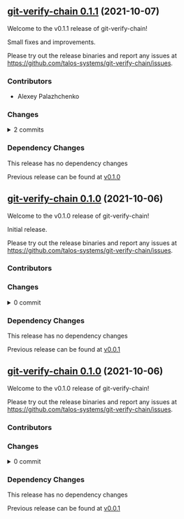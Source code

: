 ## [git-verify-chain 0.1.1](https://github.com/talos-systems/git-verify-chain/releases/tag/v0.1.1) (2021-10-07)

Welcome to the v0.1.1 release of git-verify-chain!

Small fixes and improvements.

Please try out the release binaries and report any issues at
https://github.com/talos-systems/git-verify-chain/issues.

### Contributors

* Alexey Palazhchenko

### Changes
<details><summary>2 commits</summary>
<p>

* [`2ea067e`](https://github.com/talos-systems/git-verify-chain/commit/2ea067e495797fbc91c7d85bb1967a7ea0438a21) docs: expand README
* [`7a9fde7`](https://github.com/talos-systems/git-verify-chain/commit/7a9fde7d949efda0489b7163ffed908cc54a2674) fix: minor fixes
</p>
</details>

### Dependency Changes

This release has no dependency changes

Previous release can be found at [v0.1.0](https://github.com/talos-systems/git-verify-chain/releases/tag/v0.1.0)

## [git-verify-chain 0.1.0](https://github.com/talos-systems/git-verify-chain/releases/tag/v0.1.0) (2021-10-06)

Welcome to the v0.1.0 release of git-verify-chain!

Initial release.

Please try out the release binaries and report any issues at
https://github.com/talos-systems/git-verify-chain/issues.

### Contributors


### Changes
<details><summary>0 commit</summary>
<p>

</p>
</details>

### Dependency Changes

This release has no dependency changes

Previous release can be found at [v0.0.1](https://github.com/talos-systems/git-verify-chain/releases/tag/v0.0.1)

## [git-verify-chain 0.1.0](https://github.com/talos-systems/git-verify-chain/releases/tag/v0.1.0) (2021-10-06)

Welcome to the v0.1.0 release of git-verify-chain!



Please try out the release binaries and report any issues at
https://github.com/talos-systems/git-verify-chain/issues.

### Contributors


### Changes
<details><summary>0 commit</summary>
<p>

</p>
</details>

### Dependency Changes

This release has no dependency changes

Previous release can be found at [v0.0.1](https://github.com/talos-systems/git-verify-chain/releases/tag/v0.0.1)


